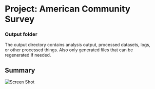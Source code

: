 # Project: American Community Survey
### Output folder

The output directory contains analysis output, processed datasets, logs, or other processed things. Also only generated files that can be regenerated if needed. 

## Summary 


![Screen Shot](https://raw.githubusercontent.com/TZstatsADS/cycle1-9/master/output/image/ScreenShot1.png?token=AKN9cU9GaFIwejKfkUzVaqLcxsGX9OY_ks5WuROFwA%3D%3D)


<style>
body{
	width:50%;
	margin: 0 auto;
	zoom: 100%;
}
svg text{
	font-size:12px;
	margin: 0 auto;
}
rect{
	shape-rendering:crispEdges;
}
</style>

<head>
	<title>Major vs Occupation</title>
</head>

<body>

<script src="http://d3js.org/d3.v3.min.js"></script>
<script src="https://raw.githubusercontent.com/TZstatsADS/cycle1-9/master/lib/biPartite.js?token=AKN9cZZWy3uVDfZcja2NjQEAg1TS9pBJks5WuRR-wA%3D%3D"></script>
<script>
var sales_data=[
["Biological Science","Arts, Design, Entertainment, Sports, and Media",626],
["Business","Arts, Design, Entertainment, Sports, and Media",1800],
["Communication","Arts, Design, Entertainment, Sports, and Media",3297],
["Computers and Math","Arts, Design, Entertainment, Sports, and Media",440],
["Education","Arts, Design, Entertainment, Sports, and Media",1333],
["Engineering","Arts, Design, Entertainment, Sports, and Media",904],
["Liberal Arts","Arts, Design, Entertainment, Sports, and Media",1111],
["Literature","Arts, Design, Entertainment, Sports, and Media",2060],
["Multidisciplinary studies","Arts, Design, Entertainment, Sports, and Media",21],
["Other fields","Arts, Design, Entertainment, Sports, and Media",342],
["Physical Sciences","Arts, Design, Entertainment, Sports, and Media",293],
["Psychology","Arts, Design, Entertainment, Sports, and Media",620],
["Science and Engineering related","Arts, Design, Entertainment, Sports, and Media",679],
["Social science","Arts, Design, Entertainment, Sports, and Media",1511],
["Visual Arts","Arts, Design, Entertainment, Sports, and Media",5125],
["Biological Science","Business and Financial Operations",2070],
["Business","Business and Financial Operations",26075],
["Communication","Business and Financial Operations",2243],
["Computers and Math","Business and Financial Operations",1766],
["Education","Business and Financial Operations",2309],
["Engineering","Business and Financial Operations",2820],
["Liberal Arts","Business and Financial Operations",1996],
["Literature","Business and Financial Operations",1865],
["Multidisciplinary studies","Business and Financial Operations",46],
["Other fields","Business and Financial Operations",860],
["Physical Sciences","Business and Financial Operations",1041],
["Psychology","Business and Financial Operations",2079],
["Science and Engineering related","Business and Financial Operations",1195],
["Social science","Business and Financial Operations",5808],
["Visual Arts","Business and Financial Operations",1213],
["Biological Science","Community and Social Service",581],
["Business","Community and Social Service",4150],
["Communication","Community and Social Service",621],
["Computers and Math","Community and Social Service",227],
["Education","Community and Social Service",2559],
["Engineering","Community and Social Service",310],
["Liberal Arts","Community and Social Service",2933],
["Literature","Community and Social Service",917],
["Multidisciplinary studies","Community and Social Service",35],
["Other fields","Community and Social Service",548],
["Physical Sciences","Community and Social Service",253],
["Psychology","Community and Social Service",3434],
["Science and Engineering related","Community and Social Service",910],
["Social science","Community and Social Service",3193],
["Visual Arts","Community and Social Service",470],
["Biological Science","Computer and mathematical occupations",949],
["Business","Computer and mathematical occupations",4657],
["Communication","Computer and mathematical occupations",711],
["Computers and Math","Computer and mathematical occupations",9058],
["Education","Computer and mathematical occupations",638],
["Engineering","Computer and mathematical occupations",5512],
["Liberal Arts","Computer and mathematical occupations",821],
["Literature","Computer and mathematical occupations",672],
["Multidisciplinary studies","Computer and mathematical occupations",7],
["Other fields","Computer and mathematical occupations",216],
["Physical Sciences","Computer and mathematical occupations",1139],
["Psychology","Computer and mathematical occupations",667],
["Science and Engineering related","Computer and mathematical occupations",429],
["Social science","Computer and mathematical occupations",1913],
["Visual Arts","Computer and mathematical occupations",730],
["Biological Science","Education, Training, and Library Occupations",4425],
["Business","Education, Training, and Library Occupations",6302],
["Communication","Education, Training, and Library Occupations",2151],
["Computers and Math","Education, Training, and Library Occupations",2910],
["Education","Education, Training, and Library Occupations",39566],
["Engineering","Education, Training, and Library Occupations",2373],
["Liberal Arts","Education, Training, and Library Occupations",5135],
["Literature","Education, Training, and Library Occupations",6089],
["Multidisciplinary studies","Education, Training, and Library Occupations",266],
["Other fields","Education, Training, and Library Occupations",2259],
["Physical Sciences","Education, Training, and Library Occupations",2403],
["Psychology","Education, Training, and Library Occupations",3854],
["Science and Engineering related","Education, Training, and Library Occupations",2639],
["Social science","Education, Training, and Library Occupations",5915],
["Visual Arts","Education, Training, and Library Occupations",4060],
["Biological Science","Engineering and Architecture",684],
["Business","Engineering and Architecture",1202],
["Communication","Engineering and Architecture",162],
["Computers and Math","Engineering and Architecture",789],
["Education","Engineering and Architecture",284],
["Engineering","Engineering and Architecture",13277],
["Liberal Arts","Engineering and Architecture",236],
["Literature","Engineering and Architecture",128],
["Multidisciplinary studies","Engineering and Architecture",3],
["Other fields","Engineering and Architecture",174],
["Physical Sciences","Engineering and Architecture",901],
["Psychology","Engineering and Architecture",178],
["Science and Engineering related","Engineering and Architecture",1588],
["Social science","Engineering and Architecture",554],
["Visual Arts","Engineering and Architecture",344],
["Biological Science","Healthcare Practitioners and Technical Occupations",10491],
["Business","Healthcare Practitioners and Technical Occupations",2630],
["Communication","Healthcare Practitioners and Technical Occupations",578],
["Computers and Math","Healthcare Practitioners and Technical Occupations",504],
["Education","Healthcare Practitioners and Technical Occupations",1772],
["Engineering","Healthcare Practitioners and Technical Occupations",905],
["Liberal Arts","Healthcare Practitioners and Technical Occupations",1160],
["Literature","Healthcare Practitioners and Technical Occupations",926],
["Multidisciplinary studies","Healthcare Practitioners and Technical Occupations",36],
["Other fields","Healthcare Practitioners and Technical Occupations",1142],
["Physical Sciences","Healthcare Practitioners and Technical Occupations",2722],
["Psychology","Healthcare Practitioners and Technical Occupations",2591],
["Science and Engineering related","Healthcare Practitioners and Technical Occupations",25342],
["Social science","Healthcare Practitioners and Technical Occupations",1785],
["Visual Arts","Healthcare Practitioners and Technical Occupations",636],
["Biological Science","Legal",562],
["Business","Legal",2614],
["Communication","Legal",616],
["Computers and Math","Legal",260],
["Education","Legal",485],
["Engineering","Legal",615],
["Liberal Arts","Legal",2037],
["Literature","Legal",1533],
["Multidisciplinary studies","Legal",17],
["Other fields","Legal",382],
["Physical Sciences","Legal",306],
["Psychology","Legal",833],
["Science and Engineering related","Legal",217],
["Social science","Legal",5166],
["Visual Arts","Legal",262],
["Biological Science","Life, Physical, and Social Science Occupations",3663],
["Business","Life, Physical, and Social Science Occupations",629],
["Communication","Life, Physical, and Social Science Occupations",125],
["Computers and Math","Life, Physical, and Social Science Occupations",290],
["Education","Life, Physical, and Social Science Occupations",406],
["Engineering","Life, Physical, and Social Science Occupations",817],
["Liberal Arts","Life, Physical, and Social Science Occupations",347],
["Literature","Life, Physical, and Social Science Occupations",283],
["Multidisciplinary studies","Life, Physical, and Social Science Occupations",8],
["Other fields","Life, Physical, and Social Science Occupations",119],
["Physical Sciences","Life, Physical, and Social Science Occupations",2274],
["Psychology","Life, Physical, and Social Science Occupations",1640],
["Science and Engineering related","Life, Physical, and Social Science Occupations",586],
["Social science","Life, Physical, and Social Science Occupations",1004],
["Visual Arts","Life, Physical, and Social Science Occupations",154],
["Biological Science","Management",6106],
["Business","Management",28111],
["Communication","Management",4203],
["Computers and Math","Management",4349],
["Education","Management",7312],
["Engineering","Management",10770],
["Liberal Arts","Management",4045],
["Literature","Management",3478],
["Multidisciplinary studies","Management",90],
["Other fields","Management",2098],
["Physical Sciences","Management",2769],
["Psychology","Management",3710],
["Science and Engineering related","Management",4200],
["Social science","Management",9680],
["Visual Arts","Management",2636],
["Biological Science","Military Specific",195],
["Business","Military Specific",712],
["Communication","Military Specific",133],
["Computers and Math","Military Specific",176],
["Education","Military Specific",213],
["Engineering","Military Specific",377],
["Liberal Arts","Military Specific",245],
["Literature","Military Specific",147],
["Multidisciplinary studies","Military Specific",7],
["Other fields","Military Specific",113],
["Physical Sciences","Military Specific",139],
["Psychology","Military Specific",172],
["Science and Engineering related","Military Specific",162],
["Social science","Military Specific",564],
["Visual Arts","Military Specific",145],
["Biological Science","Natural Resources, Construction, and Maintenance",1056],
["Business","Natural Resources, Construction, and Maintenance",2307],
["Communication","Natural Resources, Construction, and Maintenance",307],
["Computers and Math","Natural Resources, Construction, and Maintenance",510],
["Education","Natural Resources, Construction, and Maintenance",831],
["Engineering","Natural Resources, Construction, and Maintenance",1970],
["Liberal Arts","Natural Resources, Construction, and Maintenance",641],
["Literature","Natural Resources, Construction, and Maintenance",247],
["Multidisciplinary studies","Natural Resources, Construction, and Maintenance",7],
["Other fields","Natural Resources, Construction, and Maintenance",390],
["Physical Sciences","Natural Resources, Construction, and Maintenance",365],
["Psychology","Natural Resources, Construction, and Maintenance",284],
["Science and Engineering related","Natural Resources, Construction, and Maintenance",287],
["Social science","Natural Resources, Construction, and Maintenance",927],
["Visual Arts","Natural Resources, Construction, and Maintenance",500],
["Biological Science","Office and Administrative Support",2436],
["Business","Office and Administrative Support",15017],
["Communication","Office and Administrative Support",2831],
["Computers and Math","Office and Administrative Support",1560],
["Education","Office and Administrative Support",5347],
["Engineering","Office and Administrative Support",1699],
["Liberal Arts","Office and Administrative Support",2882],
["Literature","Office and Administrative Support",2614],
["Multidisciplinary studies","Office and Administrative Support",82],
["Other fields","Office and Administrative Support",1388],
["Physical Sciences","Office and Administrative Support",866],
["Psychology","Office and Administrative Support",2806],
["Science and Engineering related","Office and Administrative Support",2073],
["Social science","Office and Administrative Support",5773],
["Visual Arts","Office and Administrative Support",2364],
["Biological Science","Production, Transportation, and Material Moving",1247],
["Business","Production, Transportation, and Material Moving",3914],
["Communication","Production, Transportation, and Material Moving",565],
["Computers and Math","Production, Transportation, and Material Moving",679],
["Education","Production, Transportation, and Material Moving",1530],
["Engineering","Production, Transportation, and Material Moving",2187],
["Liberal Arts","Production, Transportation, and Material Moving",1062],
["Literature","Production, Transportation, and Material Moving",510],
["Multidisciplinary studies","Production, Transportation, and Material Moving",18],
["Other fields","Production, Transportation, and Material Moving",818],
["Physical Sciences","Production, Transportation, and Material Moving",664],
["Psychology","Production, Transportation, and Material Moving",613],
["Science and Engineering related","Production, Transportation, and Material Moving",526],
["Social science","Production, Transportation, and Material Moving",1737],
["Visual Arts","Production, Transportation, and Material Moving",891],
["Biological Science","Sales and Related Occupations",2738],
["Business","Sales and Related Occupations",17398],
["Communication","Sales and Related Occupations",3024],
["Computers and Math","Sales and Related Occupations",1454],
["Education","Sales and Related Occupations",3699],
["Engineering","Sales and Related Occupations",2900],
["Liberal Arts","Sales and Related Occupations",2616],
["Literature","Sales and Related Occupations",1936],
["Multidisciplinary studies","Sales and Related Occupations",49],
["Other fields","Sales and Related Occupations",1183],
["Physical Sciences","Sales and Related Occupations",1079],
["Psychology","Sales and Related Occupations",2124],
["Science and Engineering related","Sales and Related Occupations",1539],
["Social science","Sales and Related Occupations",5423],
["Visual Arts","Sales and Related Occupations",2341],
["Biological Science","Service Occupations",2952],
["Business","Service Occupations",6896],
["Communication","Service Occupations",1446],
["Computers and Math","Service Occupations",831],
["Education","Service Occupations",3836],
["Engineering","Service Occupations",1394],
["Liberal Arts","Service Occupations",2123],
["Literature","Service Occupations",1433],
["Multidisciplinary studies","Service Occupations",53],
["Other fields","Service Occupations",1560],
["Physical Sciences","Service Occupations",762],
["Psychology","Service Occupations",2256],
["Science and Engineering related","Service Occupations",2597],
["Social science","Service Occupations",6281],
["Visual Arts","Service Occupations",1960]
];

var width = 1200, height = 880, margin ={b:10, t:40, l:260, r:50}, scale=1.45;;


var width = 1200, height = 880, margin ={b:10, t:40, l:260, r:50}, scale=1.45;;

var svg = d3.select("body")
	.append("svg").attr('width',width).attr('height',(height+scale*margin.b+scale*margin.t))
	.append("g").attr("transform","translate("+ scale*margin.l+","+scale*margin.t+")")
	.append("g").attr("transform","scale("+ scale+")");

var data = [ 
	{data:bP.partData(sales_data,2), id:'SalesAttempts', header:["Major","Occupation", "Major vs Occupation"]},
	
];
bP.draw(data, svg);
</script>

</body>
